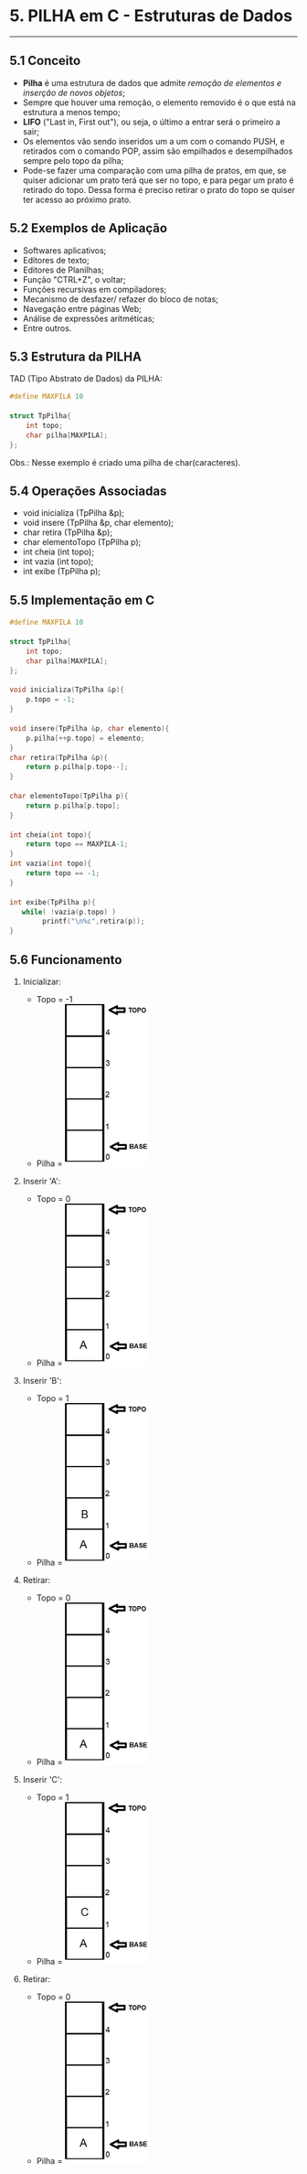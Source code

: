 # 5. PILHA em C - Estruturas de Dados

***



## 5.1 Conceito 

* **Pilha** é uma estrutura de dados que admite *remoção de elementos e inserção de novos objetos*;
* Sempre que houver uma remoção, o elemento removido é o que está na estrutura a menos tempo;
* **LIFO** ("Last in, First out"), ou seja, o último a entrar será o primeiro a sair;
* Os elementos vão sendo inseridos um a um com o comando PUSH, e retirados com o comando POP, assim são empilhados e desempilhados sempre pelo topo da pilha;
* Pode-se fazer uma comparação com uma pilha de pratos, em que, se quiser adicionar um prato terá que ser no topo, e para pegar um prato é retirado do topo. Dessa forma é preciso retirar o prato do topo se quiser ter acesso ao próximo prato.





## 5.2 Exemplos de Aplicação

* Softwares aplicativos;
* Editores de texto;
* Editores de Planilhas;
* Função "CTRL+Z", o voltar;
* Funções recursivas em compiladores;
* Mecanismo de desfazer/ refazer do bloco de notas;
* Navegação entre páginas Web;
* Análise de expressões aritméticas;
* Entre outros.





## 5.3 Estrutura da PILHA

TAD (Tipo Abstrato de Dados) da PILHA:

```c
#define MAXPILA 10

struct TpPilha{
    int topo;
    char pilha[MAXPILA];
};
```

Obs.: Nesse exemplo é criado uma pilha de char(caracteres).





## 5.4 Operações Associadas

* void inicializa (TpPilha &p);
* void insere (TpPilha &p, char elemento);
* char retira (TpPilha &p);
* char elementoTopo (TpPilha p);
* int cheia (int topo);
* int vazia (int topo);
* int exibe (TpPilha p);



## 5.5 Implementação em C

``` c
#define MAXPILA 10

struct TpPilha{
    int topo;
    char pilha[MAXPILA];
};

void inicializa(TpPilha &p){
    p.topo = -1;
}

void insere(TpPilha &p, char elemento){
    p.pilha[++p.topo] = elemento;
}
char retira(TpPilha &p){
    return p.pilha[p.topo--];
}

char elementoTopo(TpPilha p){
    return p.pilha[p.topo];
}

int cheia(int topo){
    return topo == MAXPILA-1;
}
int vazia(int topo){
    return topo == -1;
}

int exibe(TpPilha p){
   while( !vazia(p.topo) )
        printf("\n%c",retira(p));
}
```





## 5.6 Funcionamento

1. Inicializar:
   * Topo = -1
   * Pilha = ![P0](https://github.com/VitorGuilhermo/Pilha-EstruturasDeDados/blob/master/Imagens/pilha0.png)
2. Inserir 'A':
   * Topo = 0
   * Pilha = ![P1](https://github.com/VitorGuilhermo/Pilha-EstruturasDeDados/blob/master/Imagens/pilha1.png)

3. Inserir 'B':
   * Topo = 1
   * Pilha = ![P2](https://github.com/VitorGuilhermo/Pilha-EstruturasDeDados/blob/master/Imagens/pilha2.png)
4. Retirar:
   * Topo = 0
   * Pilha = ![P3](https://github.com/VitorGuilhermo/Pilha-EstruturasDeDados/blob/master/Imagens/pilha3.png)
5. Inserir 'C':
   * Topo = 1
   * Pilha = ![P4](https://github.com/VitorGuilhermo/Pilha-EstruturasDeDados/blob/master/Imagens/pilha4.png)
6. Retirar:
   * Topo = 0
   * Pilha = ![P5](https://github.com/VitorGuilhermo/Pilha-EstruturasDeDados/blob/master/Imagens/pilha5.png)
